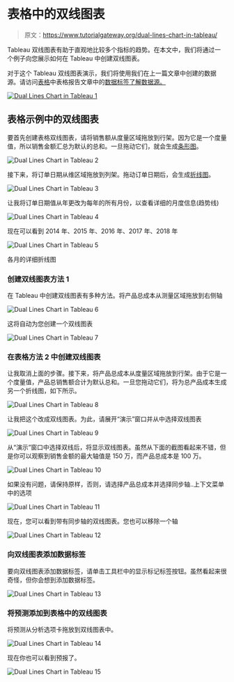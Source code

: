 # 表格中的双线图表

> 原文：<https://www.tutorialgateway.org/dual-lines-chart-in-tableau/>

Tableau 双线图表有助于直观地比较多个指标的趋势。在本文中，我们将通过一个例子向您展示如何在 Tableau 中创建双线图表。

对于这个 Tableau 双线图表演示，我们将使用我们在上一篇文章中创建的数据源。请访问[表格](https://www.tutorialgateway.org/tableau/)中表格报告文章中的[数据标签了解数据源。](https://www.tutorialgateway.org/data-labels-in-tableau-reports/)

[![Dual Lines Chart in Tableau 1](img/1a5f837f4a7da87507121f6b7375133e.png)](https://www.tutorialgateway.org/data-labels-in-tableau-reports/)

## 表格示例中的双线图表

要首先创建表格双线图表，请将销售额从度量区域拖放到行架。因为它是一个度量值，所以销售金额汇总为默认的总和。一旦拖动它们，就会生成[条形图](https://www.tutorialgateway.org/bar-chart-in-tableau/)。

![Dual Lines Chart in Tableau 2](img/76a0e9873eb05956a8321c9acadfa9ed.png)

接下来，将订单日期从维区域拖放到列架。拖动订单日期后，会生成[折线图](https://www.tutorialgateway.org/tableau-line-chart/)。

![Dual Lines Chart in Tableau 3](img/db7e4db3c24247136c0eeee8b52755de.png)

让我将订单日期值从年更改为每年的所有月份，以查看详细的月度信息(趋势线)

![Dual Lines Chart in Tableau 4](img/c9f1fa462512216906ef2251ec78184b.png)

现在可以看到 2014 年、2015 年、2016 年、2017 年、2018 年

![Dual Lines Chart in Tableau 5](img/3322b5bf5461cf90e9a8624c859cc95b.png)

各月的详细折线图

### 创建双线图表方法 1

在 Tableau 中创建双线图表有多种方法。将产品总成本从测量区域拖放到右侧轴

![Dual Lines Chart in Tableau 6](img/ee9516366a8799c38f4507fc17412509.png)

这将自动为您创建一个双线图表

![Dual Lines Chart in Tableau 7](img/d07a19826aabb1403bd405797f123096.png)

### 在表格方法 2 中创建双线图表

让我取消上面的步骤。接下来，将产品总成本从度量区域拖放到行架。由于它是一个度量值，产品总销售额合计为默认总和。一旦您拖动它们，将为总产品成本生成另一个折线图，如下所示。

![Dual Lines Chart in Tableau 8](img/fed6527f5c3b56c59fec3a12747dc2e1.png)

让我把这个改成双线图表。为此，请展开“演示”窗口并从中选择双线图表

![Dual Lines Chart in Tableau 9](img/d665258ba3f9e53ae911ec8896bf03fc.png)

从“演示”窗口中选择双线后，将显示双线图表。虽然从下面的截图看起来不错，但是你可以观察到销售金额的最大轴值是 150 万，而产品总成本是 100 万。

![Dual Lines Chart in Tableau 10](img/7a386432369d75a009eca0e1f1d395f6.png)

如果没有问题，请保持原样，否则，请选择产品总成本并选择同步轴..上下文菜单中的选项

![Dual Lines Chart in Tableau 11](img/3f20f65f1842a288bb9b9211443c5b59.png)

现在，您可以看到带有同步轴的双线图表。您也可以移除一个轴

![Dual Lines Chart in Tableau 12](img/235084d90bcd1c18aa4b3a3052a5a29e.png)

### 向双线图表添加数据标签

要向双线图表添加数据标签，请单击工具栏中的显示标记标签按钮。虽然看起来很奇怪，但你会想到添加数据标签。

![Dual Lines Chart in Tableau 13](img/6c3a27c1b9aa031deed535876f01e59c.png)

### 将预测添加到表格中的双线图表

将预测从分析选项卡拖放到双线图表中。

![Dual Lines Chart in Tableau 14](img/480b8cd315ed1388a9c17d9abcd721b8.png)

现在你也可以看到预报了。

![Dual Lines Chart in Tableau 15](img/aa05687d34158928b2126d8f726aa144.png)